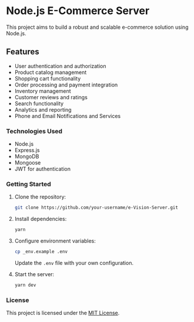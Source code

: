 # Node.js E-Commerce Server

This project aims to build a robust and scalable e-commerce solution using Node.js.

## Features

- User authentication and authorization
- Product catalog management
- Shopping cart functionality
- Order processing and payment integration
- Inventory management
- Customer reviews and ratings
- Search functionality
- Analytics and reporting
- Phone and Email Notifications and Services

### Technologies Used

- Node.js
- Express.js
- MongoDB
- Mongoose
- JWT for authentication

### Getting Started

1. Clone the repository:

   ```bash
   git clone https://github.com/your-username/e-Vision-Server.git
   ```

2. Install dependencies:

   ```bash
   yarn
   ```

3. Configure environment variables:

   ```bash
   cp _env.example .env
   ```

   Update the `.env` file with your own configuration.

4. Start the server:

   ```bash
   yarn dev
   ```

### License

This project is licensed under the [MIT License](LICENSE).

